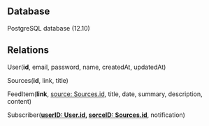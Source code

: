 ## Database

PostgreSQL database (12.10)

## Relations

User(**id**, email, password, name, createdAt, updatedAt)

Sources(**id**, link, title)

FeedItem(**link**, <ins>source: Sources.id</ins>, title, date, summary, description, content)

Subscriber(**<ins>userID: User.id</ins>, <ins>sorceID: Sources.id</ins>**, notification)